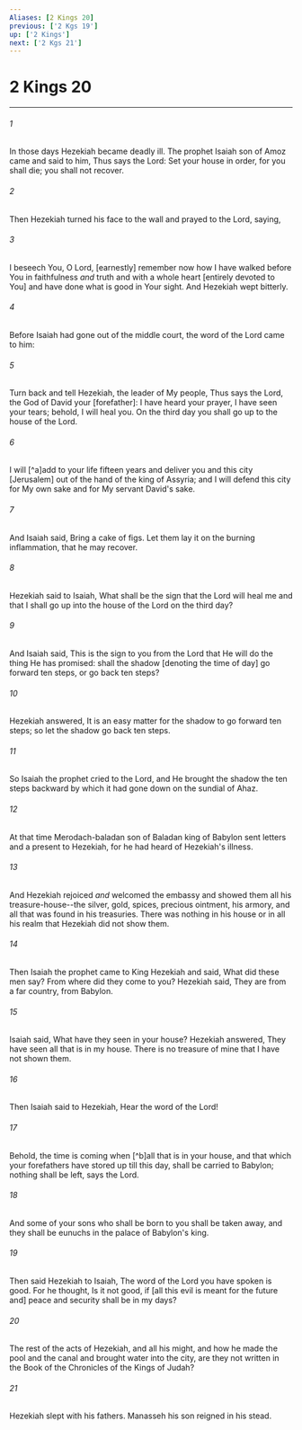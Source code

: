 ```yaml
---
Aliases: [2 Kings 20]
previous: ['2 Kgs 19']
up: ['2 Kings']
next: ['2 Kgs 21']
---
```

# 2 Kings 20

***














###### 1 






In those days Hezekiah became deadly ill. The prophet Isaiah son of Amoz came and said to him, Thus says the Lord: Set your house in order, for you shall die; you shall not recover. 













###### 2 






Then Hezekiah turned his face to the wall and prayed to the Lord, saying, 













###### 3 






I beseech You, O Lord, [earnestly] remember now how I have walked before You in faithfulness _and_ truth and with a whole heart [entirely devoted to You] and have done what is good in Your sight. And Hezekiah wept bitterly. 













###### 4 






Before Isaiah had gone out of the middle court, the word of the Lord came to him: 













###### 5 






Turn back and tell Hezekiah, the leader of My people, Thus says the Lord, the God of David your [forefather]: I have heard your prayer, I have seen your tears; behold, I will heal you. On the third day you shall go up to the house of the Lord. 













###### 6 






I will [^a]add to your life fifteen years and deliver you and this city [Jerusalem] out of the hand of the king of Assyria; and I will defend this city for My own sake and for My servant David's sake. 













###### 7 






And Isaiah said, Bring a cake of figs. Let them lay it on the burning inflammation, that he may recover. 













###### 8 






Hezekiah said to Isaiah, What shall be the sign that the Lord will heal me and that I shall go up into the house of the Lord on the third day? 













###### 9 






And Isaiah said, This is the sign to you from the Lord that He will do the thing He has promised: shall the shadow [denoting the time of day] go forward ten steps, or go back ten steps? 













###### 10 






Hezekiah answered, It is an easy matter for the shadow to go forward ten steps; so let the shadow go back ten steps. 













###### 11 






So Isaiah the prophet cried to the Lord, and He brought the shadow the ten steps backward by which it had gone down on the sundial of Ahaz. 













###### 12 






At that time Merodach-baladan son of Baladan king of Babylon sent letters and a present to Hezekiah, for he had heard of Hezekiah's illness. 













###### 13 






And Hezekiah rejoiced _and_ welcomed the embassy and showed them all his treasure-house--the silver, gold, spices, precious ointment, his armory, and all that was found in his treasuries. There was nothing in his house or in all his realm that Hezekiah did not show them. 













###### 14 






Then Isaiah the prophet came to King Hezekiah and said, What did these men say? From where did they come to you? Hezekiah said, They are from a far country, from Babylon. 













###### 15 






Isaiah said, What have they seen in your house? Hezekiah answered, They have seen all that is in my house. There is no treasure of mine that I have not shown them. 













###### 16 






Then Isaiah said to Hezekiah, Hear the word of the Lord! 













###### 17 






Behold, the time is coming when [^b]all that is in your house, and that which your forefathers have stored up till this day, shall be carried to Babylon; nothing shall be left, says the Lord. 













###### 18 






And some of your sons who shall be born to you shall be taken away, and they shall be eunuchs in the palace of Babylon's king. 













###### 19 






Then said Hezekiah to Isaiah, The word of the Lord you have spoken is good. For he thought, Is it not good, if [all this evil is meant for the future and] peace and security shall be in my days? 













###### 20 






The rest of the acts of Hezekiah, and all his might, and how he made the pool and the canal and brought water into the city, are they not written in the Book of the Chronicles of the Kings of Judah? 













###### 21 






Hezekiah slept with his fathers. Manasseh his son reigned in his stead.
